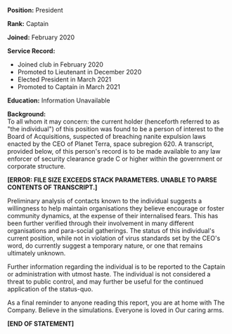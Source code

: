 **Position:** President
  
**Rank:** Captain  
  
**Joined:** February 2020  
  
**Service Record:**  
- Joined club in February 2020
- Promoted to Lieutenant in December 2020
- Elected President in March 2021
- Promoted to Captain in March 2021
  
    
**Education:** Information Unavailable  
  
**Background:**  
To all whom it may concern: the current holder (henceforth referred to as "the individual") of this position was found to be a person of interest to the Board of Acquisitions, suspected of breaching nanite expulsion laws enacted by the CEO of Planet Terra, space subregion 620. A transcript, provided below, of this person's record is to be made available to any law enforcer of security clearance grade C or higher within the government or corporate structure.
  
**[ERROR: FILE SIZE EXCEEDS STACK PARAMETERS. UNABLE TO PARSE CONTENTS OF TRANSCRIPT.]**
  
Preliminary analysis of contacts known to the individual suggests a willingness to help maintain organisations they believe encourage or foster community dynamics, at the expense of their internalised fears. This has been further verified through their involvement in many different organisations and para-social gatherings. The status of this individual's current position, while not in violation of virus standards set by the CEO's word, do currently suggest a temporary nature, or one that remains ultimately unknown.
  
Further information regarding the individual is to be reported to the Captain or administration with utmost haste. The individual is not considered a threat to public control, and may further be useful for the continued application of the status-quo.
  
As a final reminder to anyone reading this report, you are at home with The Company. Believe in the simulations. Everyone is loved in Our caring arms.
  
**[END OF STATEMENT]**
